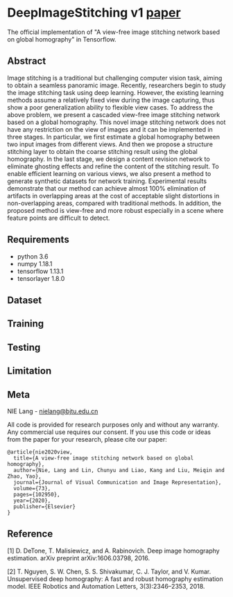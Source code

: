 # DeepImageStitching v1 [paper](https://www.sciencedirect.com/science/article/pii/S1047320320301784)
The official implementation of "A view-free image stitching network based on global homography" in Tensorflow.

## Abstract
Image stitching is a traditional but challenging computer vision task, aiming to obtain a seamless panoramic image. Recently, researchers begin to study the image stitching task using deep learning. However, the existing learning methods assume a relatively fixed view during the image capturing, thus show a poor generalization ability to flexible view cases. To address the above problem, we present a cascaded view-free image stitching network based on a global homography. This novel image stitching network does not have any restriction on the view of images and it can be implemented in three stages. In particular, we first estimate a global homography between two input images from different views. And then we propose a structure stitching layer to obtain the coarse stitching result using the global homography. In the last stage, we design a content revision network to eliminate ghosting effects and refine the content of the stitching result. To enable efficient learning on various views, we also present a method to generate synthetic datasets for network training. Experimental results demonstrate that our method can achieve almost 100% elimination of artifacts in overlapping areas at the cost of acceptable slight distortions in non-overlapping areas, compared with traditional methods. In addition, the proposed method is view-free and more robust especially in a scene where feature points are difficult to detect.

## Requirements
* python 3.6
* numpy 1.18.1
* tensorflow 1.13.1
* tensorlayer 1.8.0

## Dataset


## Training

## Testing

## Limitation

## Meta
NIE Lang - nielang@bjtu.edu.cn

All code is provided for research purposes only and without any warranty. Any commercial use requires our consent. If you use this code or ideas from the paper for your research, please cite our paper:

```
@article{nie2020view,
  title={A view-free image stitching network based on global homography},
  author={Nie, Lang and Lin, Chunyu and Liao, Kang and Liu, Meiqin and Zhao, Yao},
  journal={Journal of Visual Communication and Image Representation},
  volume={73},
  pages={102950},
  year={2020},
  publisher={Elsevier}
}
```

## Reference
[1] D. DeTone, T. Malisiewicz, and A. Rabinovich. Deep image homography estimation. arXiv preprint arXiv:1606.03798, 2016.

[2] T. Nguyen, S. W. Chen, S. S. Shivakumar, C. J. Taylor, and V. Kumar. Unsupervised deep homography: A fast and robust homography estimation model. IEEE Robotics and Automation Letters, 3(3):2346–2353, 2018.  
